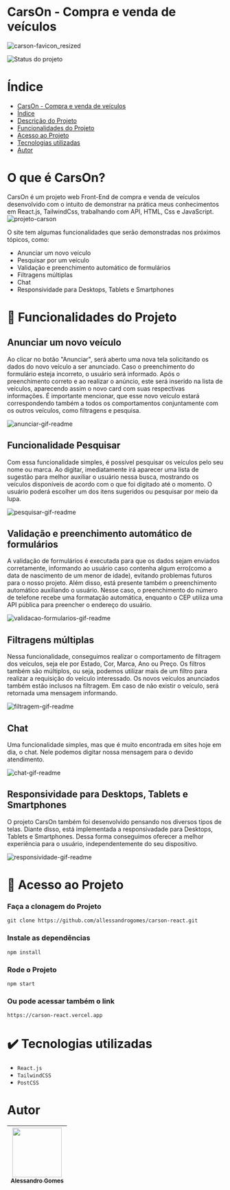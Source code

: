 # CarsOn - Compra e venda de veículos 

![carson-favicon_resized](https://github.com/allessandrogomes/carson-react/assets/112139213/4bc8ac90-978d-41e3-8a36-a3d117999207)

![Status do projeto](https://img.shields.io/badge/STATUS-EM_DESENVOLVIMENTO-green)

# Índice

- [CarsOn - Compra e venda de veículos](#carson---compra-e-venda-de-ve%C3%ADculos)
- [Índice](#índice)
- [Descrição do Projeto](#o-que-é-carson)
- [Funcionalidades do Projeto](#hammer-funcionalidades-do-projeto)
- [Acesso ao Projeto](#file_folder-acesso-ao-projeto)
- [Tecnologias utilizadas](#heavy_check_mark-tecnologias-utilizadas)
- [Autor](#autor)

# O que é CarsOn?
CarsOn é um projeto web Front-End de compra e venda de veículos desenvolvido com o intuito de demonstrar na prática meus conhecimentos em React.js, TailwindCss, trabalhando com API, HTML, Css e JavaScript.
![projeto-carson](https://github.com/allessandrogomes/carson-react/assets/112139213/381be55b-0254-4d27-a2f6-87992f2bdf32)


O site tem algumas funcionalidades que serão demonstradas nos próximos tópicos, como: 
- Anunciar um novo veículo
- Pesquisar por um veículo
- Validação e preenchimento automático de formulários
- Filtragens múltiplas
- Chat
- Responsividade para Desktops, Tablets e Smartphones

# :hammer: Funcionalidades do Projeto
<h2>Anunciar um novo veículo</h2>
<p>Ao clicar no botão "Anunciar", será aberto uma nova tela solicitando os dados do novo veículo a ser anunciado. Caso o preenchimento do formulário esteja incorreto, o usuário será informado. Após o preenchimento correto e ao realizar o anúncio, este será inserido na lista de veículos, aparecendo assim o novo card com suas respectivas informações. É importante mencionar, que esse novo veículo estará correspondendo também a todos os comportamentos conjuntamente com os outros veículos, como filtragens e pesquisa.</p>

![anunciar-gif-readme](https://github.com/allessandrogomes/carson-react/assets/112139213/61cdf0bd-1a7c-4a79-b127-b08bf71aa208)

<h2>Funcionalidade Pesquisar</h2>
<p>Com essa funcionalidade simples, é possível pesquisar os veículos pelo seu nome ou marca. Ao digitar, imediatamente irá aparecer uma lista de sugestão para melhor auxiliar o usuário nessa busca, mostrando os veículos disponíveis de acordo com o que foi digitado até o momento. O usuário poderá escolher um dos itens sugeridos ou pesquisar por meio da lupa.</p>

![pesquisar-gif-readme](https://github.com/allessandrogomes/carson-react/assets/112139213/3fc5460d-b388-4eb4-b271-7ea77a68a185)

<h2>Validação e preenchimento automático de formulários</h2>
<p>A validação de formulários é executada para que os dados sejam enviados corretamente, informando ao usuário caso contenha algum erro(como a data de nascimento de um menor de idade), evitando problemas futuros para o nosso projeto. Além disso, está presente também o preenchimento automático auxiliando o usuário. Nesse caso, o preenchimento do número de telefone recebe uma formatação automática, enquanto o CEP utiliza uma API pública para preencher o endereço do usuário.</p>

![validacao-formularios-gif-readme](https://github.com/allessandrogomes/carson-react/assets/112139213/e5777f7d-3080-4ceb-8bed-e8d28b6afa18)

<h2>Filtragens múltiplas</h2>
<p>Nessa funcionalidade, conseguimos realizar o comportamento de filtragem dos veículos, seja ele por Estado, Cor, Marca, Ano ou Preço. Os filtros também são múltiplos, ou seja, podemos utilizar mais de um filtro para realizar a requisição do veículo interessado. Os novos veículos anunciados também estão inclusos na filtragem. Em caso de não existir o veículo, será retornada uma mensagem informando.</p>

![filtragem-gif-readme](https://github.com/allessandrogomes/carson-react/assets/112139213/8844d82a-6ae5-49f6-82ff-0e66c84f3ac5)

<h2>Chat</h2>
<p>Uma funcionalidade simples, mas que é muito encontrada em sites hoje em dia, o chat. Nele podemos digitar nossa mensagem para o devido atendimento.</p>

![chat-gif-readme](https://github.com/allessandrogomes/carson-react/assets/112139213/7ff6dbd7-186c-4897-bf89-12e215639a96)

<h2>Responsividade para Desktops, Tablets e Smartphones</h2>
<p>O projeto CarsOn também foi desenvolvido pensando nos diversos tipos de telas. Diante disso, está implementada a responsivadade para Desktops, Tablets e Smartphones. Dessa forma conseguimos oferecer a melhor experiência para o usuário, independentemente do seu dispositivo.</p>

![responsividade-gif-readme](https://github.com/allessandrogomes/carson-react/assets/112139213/70a35d85-a52b-4277-84e1-21de7da80833)

# :file_folder: Acesso ao Projeto

<h3>Faça a clonagem do Projeto</h3>

```
git clone https://github.com/allessandrogomes/carson-react.git
```
<h3>Instale as dependências</h3>

```
npm install
```

<h3>Rode o Projeto</h3>

```
npm start
```

<h3>Ou pode acessar também o link</h3>

```
https://carson-react.vercel.app
```

# :heavy_check_mark: Tecnologias utilizadas

- ``React.js``
- ``TailwindCSS``
- ``PostCSS``

# Autor

| [<img loading="lazy" src="https://github.com/allessandrogomes.png" width=115><br><sub>Alessandro Gomes</sub>](https://github.com/allessandrogomes) |
| :---: |
